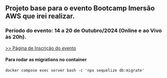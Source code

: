 ## Projeto base para o evento Bootcamp Imersão AWS que irei realizar.

### Período do evento: 14 a 20 de Outubro/2024 (Online e ao Vivo às 20h).

[>> Página de Inscrição do evento](https://org.imersaoaws.com.br/github/readme)

#### Para rodar as migrations no container ####
```
docker compose exec server bash -c 'npx sequelize db:migrate'
```
